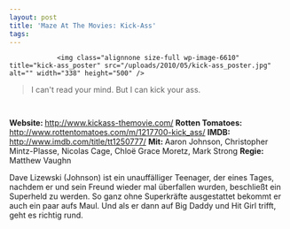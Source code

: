 ```yaml
---
layout: post
title: 'Maze At The Movies: Kick-Ass'
tags:
---
```



                <img class="alignnone size-full wp-image-6610" title="kick-ass_poster" src="/uploads/2010/05/kick-ass_poster.jpg" alt="" width="338" height="500" />
<blockquote>I can't read your mind. But I can kick your ass.</blockquote>
<img class="alignnone size-full wp-image-5898" title="movie_review_5stars" src="/uploads/2010/02/movie_review_5stars.png" alt="" width="75" height="15" />
<p><strong> Website: </strong><a href="http://www.kickass-themovie.com/"><a href="http://www.kickass-themovie.com/">http://www.kickass-themovie.com/</a></a>
<strong>Rotten Tomatoes: </strong><a href="http://www.rottentomatoes.com/m/1217700-kick_ass/"><a href="http://www.rottentomatoes.com/m/1217700-kick_ass/">http://www.rottentomatoes.com/m/1217700-kick_ass/</a></a>
<strong>IMDB: </strong><a href="http://www.imdb.com/title/tt1250777/"><a href="http://www.imdb.com/title/tt1250777/">http://www.imdb.com/title/tt1250777/</a></a>
<strong>Mit: </strong>Aaron Johnson, Christopher Mintz-Plasse, Nicolas Cage, Chloë Grace Moretz, Mark Strong
<strong>Regie: </strong>Matthew Vaughn</p>
<p>Dave Lizewski (Johnson) ist ein unauffälliger Teenager, der eines Tages, nachdem er und sein Freund wieder mal überfallen wurden, beschließt ein Superheld zu werden. So ganz ohne Superkräfte ausgestattet bekommt er auch ein paar aufs Maul. Und als er dann auf Big Daddy und Hit Girl trifft, geht es richtig rund.</p>
